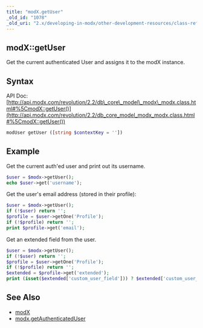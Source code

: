 ```yaml
---
title: "modX.getUser"
_old_id: "1078"
_old_uri: "2.x/developing-in-modx/other-development-resources/class-reference/modx/modx.getuser"
---
```


## modX::getUser

 Get the current authenticated User and assigns it to the modX instance.

## Syntax

 API Doc: [http://api.modx.com/revolution/2.2/db\_core\_model\_modx\_modx.class.html#%5CmodX::getUser()](http://api.modx.com/revolution/2.2/db_core_model_modx_modx.class.html#%5CmodX::getUser())

 ``` php 
modUser getUser ([string $contextKey = ''])
```

## Example

 Get the current auth'ed user and print out its username.

 ``` php 
$user = $modx->getUser();
echo $user->get('username');
```

 Get the user's email address (stored in their profile):

 ``` php 
$user = $modx->getUser();
if (!$user) return '';
$profile = $user->getOne('Profile');
if (!$profile) return '';
print $profile->get('email');
```

 Get an extended field from the user.

 ``` php 
$user = $modx->getUser();
if (!$user) return '';
$profile = $user->getOne('Profile');
if (!$profile) return '';
$extended = $profile->get('extended');
print (isset($extended['custom_user_field'])) ? $extended['custom_user_field'] : '';
```

## See Also

- [modX](developing-in-modx/other-development-resources/class-reference/modx "modX")
- [modx.getAuthenticatedUser](extending-modx/core-model/modx/modx.getauthenticateduser)
